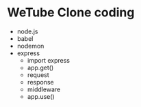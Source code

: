 # WeTube Clone coding

- node.js
- babel
- nodemon
- express
  - import express
  - app.get()
  - request
  - response
  - middleware
  - app.use()
